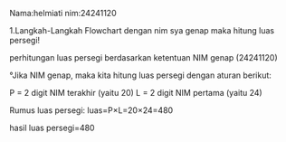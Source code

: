 Nama:helmiati
nim:24241120


1.Langkah-Langkah Flowchart dengan nim sya genap
maka hitung luas persegi! 

perhitungan luas persegi berdasarkan ketentuan NIM genap (24241120) 

°Jika NIM genap, maka kita hitung luas persegi dengan aturan berikut:


P = 2 digit NIM terakhir (yaitu 20)
L = 2 digit NIM pertama (yaitu 24)

Rumus luas persegi:
  luas=P×L=20×24=480

hasil luas persegi=480